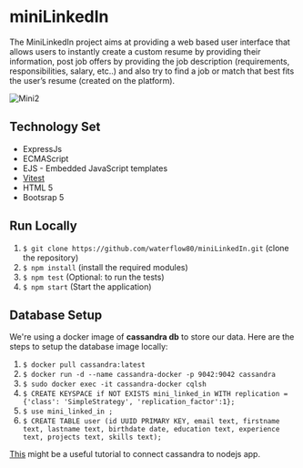 # miniLinkedIn
The MiniLinkedIn project aims at providing a web based user interface that allows users to instantly create a custom resume by providing their information, post job offers by providing the job description (requirements, responsibilities, salary, etc..) and also try to find a job or match that best fits the user’s resume (created on the platform).

![Mini2](https://github.com/waterflow80/miniLinkedIn/assets/82417779/f839de9f-f67a-47cb-a821-ed2472526daf)

## Technology Set
- ExpressJs
- ECMAScript
- EJS - Embedded JavaScript templates
- [Vitest](https://vitest.dev/)
- HTML 5
- Bootsrap 5

## Run Locally
1. `$ git clone https://github.com/waterflow80/miniLinkedIn.git` (clone the repository)
2. `$ npm install` (install the required modules)
3. `$ npm test` (Optional: to run the tests)
4. `$ npm start` (Start the application)

## Database Setup
We're using a docker image of **cassandra db** to store our data.
Here are the steps to setup the database image locally:

1. `$ docker pull cassandra:latest`
2. `$ docker run -d --name cassandra-docker -p 9042:9042 cassandra`
3. `$ sudo docker exec -it cassandra-docker cqlsh`
4. `$ CREATE KEYSPACE if NOT EXISTS mini_linked_in WITH replication = {'class': 'SimpleStrategy', 'replication_factor':1};`
5. `$ use mini_linked_in ;`
6. `$ CREATE TABLE user (id UUID PRIMARY KEY, email text, firstname text, lastname text, birthdate date, education text, experience text, projects text, skills text);`

[This](https://www.youtube.com/watch?v=z52FK_kJvpw) might be a useful tutorial to connect cassandra to nodejs app.

